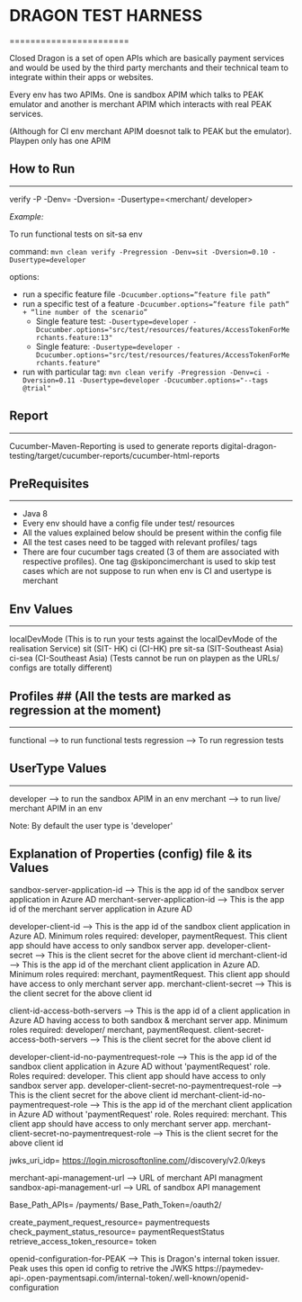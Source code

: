 # DRAGON TEST HARNESS
=======================

Closed Dragon is a set of open APIs which are basically payment services and would be used by the third party merchants and their technical team to integrate within their apps or websites.

Every env has two APIMs. One is sandbox APIM which talks to PEAK emulator and another is merchant APIM which interacts with real PEAK services.

(Although for CI env merchant APIM doesnot talk to PEAK but the emulator). Playpen only has one APIM

## How to Run ##
------------------

verify -P<profile> -Denv=<Env Name> -Dversion=<version number> -Dusertype=<merchant/ developer>

<i>Example: </i>

To run functional tests on sit-sa env

command: `mvn clean verify -Pregression -Denv=sit -Dversion=0.10 -Dusertype=developer`

options: 
- run a specific feature file `-Dcucumber.options=”feature file path”`
- run a specific test of a feature `-Dcucumber.options=”feature file path” + “line number of the scenario”`
  - Single feature test: `-Dusertype=developer -Dcucumber.options="src/test/resources/features/AccessTokenForMerchants.feature:13"`
  - Single feature: `-Dusertype=developer -Dcucumber.options="src/test/resources/features/AccessTokenForMerchants.feature"`
- run with particular tag: `mvn clean verify -Pregression -Denv=ci -Dversion=0.11 -Dusertype=developer -Dcucumber.options="--tags @trial"`



## Report ##
----------
Cucumber-Maven-Reporting is used to generate reports
digital-dragon-testing/target/cucumber-reports/cucumber-html-reports


## PreRequisites ##
--------------------

- Java 8
- Every env should have a config file under test/ resources
- All the values explained below should be present within the config file
- All the test cases need to be tagged with relevant profiles/ tags
- There are four cucumber tags created (3 of them are associated with respective profiles). One tag @skiponcimerchant is used to skip test cases which are not suppose to run when env is CI and usertype is merchant


## Env Values ##
-----------------
localDevMode (This is to run your tests against the localDevMode of the realisation Service)
sit (SIT- HK)
ci  (CI-HK)
pre
sit-sa (SIT-Southeast Asia)
ci-sea (CI-Southeast Asia)
(Tests cannot be run on playpen as the URLs/ configs are totally different) 

## Profiles ## (All the tests are marked as regression at the moment)
----------------
functional --> to run functional tests
regression --> To run regression tests


## UserType Values
-------------------
developer --> to run the sandbox APIM in an env
merchant --> to run live/ merchant APIM in an env

Note: By default the user type is 'developer'


Explanation of Properties (config) file & its Values
-----------------------------------------------------

sandbox-server-application-id --> This is the app id of the sandbox server application in Azure AD
merchant-server-application-id --> This is the app id of the merchant server application in Azure AD

developer-client-id --> This is the app id of the sandbox client application in Azure AD. Minimum roles required: developer, paymentRequest. This client app should have access to only sandbox server app.
developer-client-secret --> This is the client secret for the above client id
merchant-client-id --> This is the app id of the merchant client application in Azure AD. Minimum roles required: merchant, paymentRequest. This client app should have access to only merchant server app.
merchant-client-secret --> This is the client secret for the above client id

client-id-access-both-servers --> This is the app id of a client application in Azure AD having access to both sandbox & merchant server app. Minimum roles required: developer/ merchant, paymentRequest.
client-secret-access-both-servers --> This is the client secret for the above client id

developer-client-id-no-paymentrequest-role --> This is the app id of the sandbox client application in Azure AD without 'paymentRequest' role. Roles required: developer. This client app should have access to only sandbox server app.
developer-client-secret-no-paymentrequest-role --> This is the client secret for the above client id
merchant-client-id-no-paymentrequest-role --> This is the app id of the merchant client application in Azure AD without 'paymentRequest' role. Roles required: merchant. This client app should have access to only merchant server app.
merchant-client-secret-no-paymentrequest-role --> This is the client secret for the above client id

jwks_uri_idp= https://login.microsoftonline.com/<Azure AD Tenant>/discovery/v2.0/keys

merchant-api-management-url --> URL of merchant API managment
sandbox-api-management-url --> URL of sandbox API management

Base_Path_APIs= /payments/
Base_Path_Token=/oauth2/

create_payment_request_resource= paymentrequests
check_payment_status_resource= paymentRequestStatus
retrieve_access_token_resource= token

openid-configuration-for-PEAK --> This is Dragon's internal token issuer. Peak uses this open id config to retrive the JWKS
                                  https://paymedev-api-<env>.open-paymentsapi.com/internal-token/.well-known/openid-configuration




